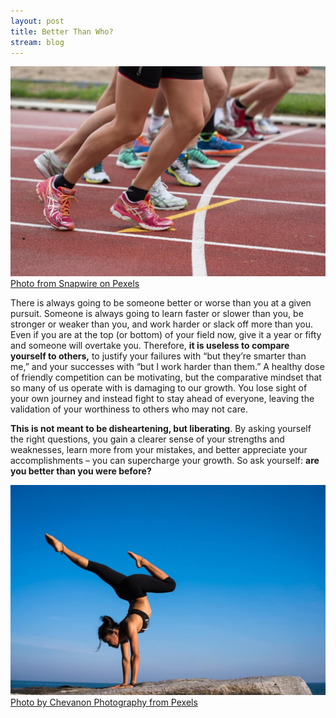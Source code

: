 ```yaml
---
layout: post
title: Better Than Who?
stream: blog
---
```


![Colourful shoes at starting line of race track](/images/start-line.jpeg)
[Photo from Snapwire on Pexels](https://www.pexels.com/photo/people-doing-marathon-618612/) 

There is always going to be someone better or worse than you at a given pursuit. Someone is always going to learn faster or slower than you, be stronger or weaker than you, and work harder or slack off more than you.<!--more--> Even if you are at the top (or bottom) of your field now, give it a year or fifty and someone will overtake you. Therefore, **it is useless to compare yourself to others,** to justify your failures with “but they’re smarter than me,” and your successes with “but I work harder than them.” A healthy dose of friendly competition can be motivating, but the comparative mindset that so many of us operate with is damaging to our growth. You lose sight of your own journey and instead fight to stay ahead of everyone, leaving the validation of your worthiness to others who may not care. 

**This is not meant to be disheartening, but liberating**. By asking yourself the right questions, you gain a clearer sense of your strengths and weaknesses, learn more from your mistakes, and better appreciate your accomplishments – you can supercharge your growth. So ask yourself: **are you better than you were before?**
	
![Woman performing inspirational yoga on a rocky outcropping by the sea](/images/woman-pose.jpeg)
[Photo by Chevanon Photography from Pexels](https://www.pexels.com/photo/woman-with-arms-outstretched-against-blue-sky-317155/)
